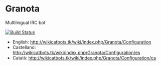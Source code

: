 # Granota
Multilingual IRC bot

[![Build Status](https://travis-ci.org/CatIRCBots/Granota.svg?branch=master)](https://travis-ci.org/CatIRCBots/Granota)

- English: http://wikicatbots.tk/wiki/index.php/Granota/Configuration
- Castellano: http://wikicatbots.tk/wiki/index.php/Granota/Configuration/es
- Català: http://wikicatbots.tk/wiki/index.php/Granota/Configuration/ca
